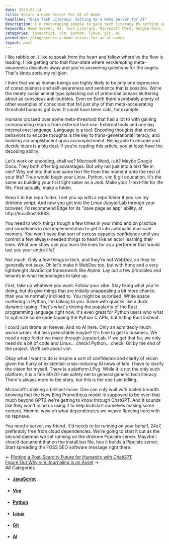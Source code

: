 ```yaml
---
date: 2023-02-14
title: Secure a Home Server For AI at Home
headline: "Gain Tech Literacy: Setting Up a Home Server for AI"
description: I'm encouraging people to gain tech literacy by setting up a home server for AI. I'm offering advice on how to do this, including using Microsoft Word or Google Docs, Linux, Python, vim, git, Edge, htmx, and a lightweight JavaScript framework like Alpine. I'm also discussing Microsoft's Prometheus model and the GPT3 ChatGI, and how to set up a server to help kickstart creating content.
keywords: Home Server, AI, Tech Literacy, Microsoft Word, Google Docs, Linux, Python, vim, git, Edge, htmx, JavaScript, Alpine, Prometheus Model, GPT3 ChatGI, FOSS SEO Software
categories: javascript, vim, python, linux, git, ai
permalink: /blog/secure-a-home-server-for-ai-at-home/
layout: post
---
```



I like rabble on. I like to speak from the heart and follow where've the flow is leading. I like getting onto that flow-state where verklempting meta-awareness dissolves away and you're answering questions for the angels. That's kinda sorta my religion.

I think that we as human beings are highly likely to be only one expression of consciousness and self-awareness and sentience that is possible. We're the meaty social animal type splashing out of primordial oceans skittering about as conscious anti-bubbles. Even on Earth there's probably plenty of other examples of conscious that fall just shy of that meta-accelerating threshold humans got over. It could have been cats, for example.

Humans crossed over some meta-threshold that had a lot to with gaining compounding returns from external tool-use. External tools and one big internal one: language. Language is a tool. Encoding thoughts that evoke behaviors to encode thoughts is the key to trans-generational literacy, and building accomplishment upon accomplishment. Being able to encode and decide ideas is a big deal. If you're reading this article, you at least have the decoding ability.

Let's work on encoding, shall we? Microsoft Word, is it? Maybe Google Docs. They both offer big advantages. But why not just into a text file in vim? Why not into that one same text file from this moment onto the rest of your life? Thus would begin your Linux, Python, vim & git education. It's the same as building your first light saber as a Jedi. Make your 1-text-file for life file. First actually, make a folder.

Keep it in the repo folder. I set you up with a repo folder if you ran my drinkme script. And now you get into the Linux JupyterLab through your browser, I'd recommend Edge for its "save page as app" ability, at http://localhost:8888.

You need to work things trough a few times in your mind and on practice and sometimes in real implementation to get it into automatic musicale memory. You won't have that sort of excess capacity confidence until you commit a few always-needed things to heart like an actor learning their lines. What one show can you learn the lines for as a performer that would last you your entire life?

Not much. Only a few things in tech, and they're not WebDev, so they're generally not sexy. Oh let's make it WebDev too, but with htmx and a very lightweight JavaScript frameowork like Alpine. Lay out a few principles and tenants in what technologies to take up.

First, take up whatever you want. Follow your vibe. Stay liking what you're doing, but do give things that are initially unappealing a bit more chance than you're normally inclined to. You might be surprised. White space mattering in Python, I'm talking to you. Same with quacks like a duck dynamic typing. That's what's driving the popularity of the Rust programming language right now. It's even great for Python users who what to optimize some code tapping the Python C APIs, but hitting Rust instead.

I could just drone on forever. And no AI here. Only an admittedly much worse writer. But less predictable maybe? It's time to get to business. We need a repo folder we make through JuputerLab. If we get that far, we only need do a bit of code and Linux… check! Python… check! Git by the end of the project. We'll see about vim.

Okay what I want to do is inspire a sort of confidence and clarity of vision given the flurry of existential-crisis-inducing AI news of late. I have to clarify the vision for myself. There is a platform LPvg. While it is not the only such platform, it is a fine 80/20-rule safety net to general generic tech literacy. There's always more to the story, but this is the one I am telling.

Microsoft's making a brilliant move. One can only wait with baited breadth knowing that the New Bing Prometheus model is supposed to be even that much beyond GPT3 we're getting to know through ChatGPT. And it sounds like they won't mind us using it to help kickstart ourselves making some content. Hmmm, wow oh what dependencies we weave fleecing herd with no reprieve.

You need a server, my friend. It'd needs to be running on your behalf, 24x7, preferably free from cloud dependencies. We're going to start it out as the second daemon we set running on the drinkme Pipulate server. Mayvbe I should document that on the install.bat file, hoe it builds a Pipulate server. Start spreading the FOSS SEO software message right there.


<div class="post-nav"><div class="post-nav-prev"><span class="arrow">&larr;&nbsp;</span><a href="/blog/plotting-a-post-scarcity-future-for-humanity-with-chatgpt">Plotting a Post-Scarcity Future for Humanity with ChatGPT</a></div><div class="post-nav-next"><a href="/blog/figure-out-why-vim-journaling-is-an-asset">Figure Out Why vim Journaling is an Asset</a><span class="arrow">&nbsp;&rarr;</span></div></div>
## Categories

<ul>
<li><h4><a href='/javascript/'>JavaScript</a></h4></li>
<li><h4><a href='/vim/'>Vim</a></h4></li>
<li><h4><a href='/python/'>Python</a></h4></li>
<li><h4><a href='/linux/'>Linux</a></h4></li>
<li><h4><a href='/git/'>Git</a></h4></li>
<li><h4><a href='/ai/'>AI</a></h4></li></ul>